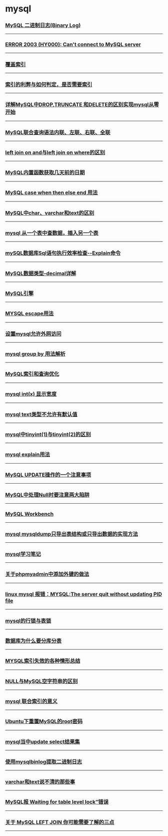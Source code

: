 mysql
=====

### [MySQL 二进制日志(Binary Log)](binary-log)

---

### [ERROR 2003 (HY000): Can't connect to MySQL server](can-not-connect)

---

### [覆盖索引](cover-index)

---

### [索引的利弊与如何判定，是否需要索引](dbi)

---

### [详解MySQL中DROP,TRUNCATE 和DELETE的区别实现mysql从零开始](drop-truncate-delete)

---

### [MySQL联合查询语法内联、左联、右联、全联](join)

---

### [left join on and与left join on where的区别](left-the-join-on-the-and-and-left-the-join-on-the-difference-between-the-where)

---

### [MySQL内置函数获取几天前的日期](mysql-built-in-functions-for-a-few-days-before-the-date)

---

### [MySQL case when then else end 用法](mysql-case-when-then-the-else-end-usage)

---

### [MySQL中char、varchar和text的区别](mysql-char-varchar-and-the-difference-between-the-text)

---

### [mysql 从一个表中查数据，插入另一个表](Mysql-check-data-from-a-table-and-insert-it-into-another-table)

---

### [mySQL数据库Sql语句执行效率检查--Explain命令](mysql-database-sql-statement-execution-efficiency-check-explain-command)

---

### [MySQL数据类型-decimal详解](mysql-decimal)

---

### [MySQL引擎](mysql-engine)

---

### [MYSQL escape用法](mysql-escape-usage)

---

### [设置mysql允许外网访问](mysql-external-access)

---

### [mysql group by 用法解析](mysql-group-by)

---

### [MySQL索引和查询优化](MySQL-indexing-and-query-optimization)

---

### [mysql int(x) 显示宽度](mysql-int-x-display-width)

---

### [mysql text类型不允许有默认值](mysql-text-types-are-not-allowed-to-have-default-values)

---

### [mysql中tinyint(1)与tinyint(2)的区别](mysql-tinyint-1-with-tinyint-2-the-difference)

---

### [mysql explain用法](mysql-to-explain-the-usage)

---

### [MySQL UPDATE操作的一个注意事项](mysql-update)

---

### [MySQL中处理Null时要注意两大陷阱](mysql-when-handling-null-should-pay-attention-to-the-two-big-trap)

---

### [MySQL Workbench](mysql-workbench)

---

### [mysql mysqldump只导出表结构或只导出数据的实现方法](mysqldump-part)

---

### [mysql学习笔记](note)

---

### [关于phpmyadmin中添加外键的做法](phpmyadmin-fk)

---

### [linux mysql 报错：MYSQL:The server quit without updating PID file](quit-without-updating-pid-file)

---

### [mysql的行锁与表锁](row-lock-and-table-lock)

---

### [数据库为什么要分库分表](sub-table-reason)

---

### [MYSQL索引失效的各种情形总结](summarize-the-mysql-index-failure)

---

### [NULL与MySQL空字符串的区别](the-difference-between-the-null-and-mysql-empty-string)

---

### [mysql 联合索引的意义](the-meaning-of-mysql-joint-index)

---

### [Ubuntu下重置MySQL的root密码](ubuntu-reset-password)

---

### [mysql当中update select结果集](update-the-select-of-mysql-result-set)

---

### [使用mysqlbinlog提取二进制日志](use-mysqlbinlog-get-binlog)

---

### [varchar和text说不清的那些事](varchar-and-text-cannot-tell-those-things)

---

### [MySQL报 Waiting for table level lock”错误](waiting-for-table-level-lock)

---

### [关于 MySQL LEFT JOIN 你可能需要了解的三点](you-may-need-to-know-about-mysql-left-join-at-3-o-clock)

---
